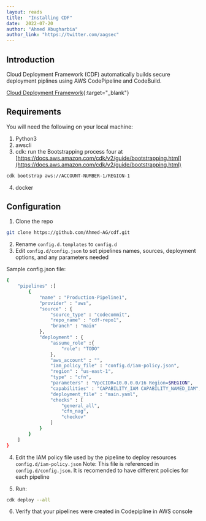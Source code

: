 ```yaml
---
layout: reads
title:  "Installing CDF"
date:  2022-07-20
author: "Ahmed Abugharbia"
author_link: "https://twitter.com/aagsec"
---
```


## Introduction
Cloud Deployment Framework (CDF) automatically builds secure deployment piplines using AWS CodePipeline and CodeBuild.

<i class="fab fa-github"></i> [Cloud Deployment Framework](https://github.com/Ahmed-AG/cdf){:target="_blank"}


## Requirements
You will need the following on your local machine:
1. Python3
2. awscli
3. cdk: run the Bootstrapping process four at [https://docs.aws.amazon.com/cdk/v2/guide/bootstrapping.html](https://docs.aws.amazon.com/cdk/v2/guide/bootstrapping.html)
```bash
cdk bootstrap aws://ACCOUNT-NUMBER-1/REGION-1
```
4. docker

## Configuration
1. Clone the repo

```bash
git clone https://github.com/Ahmed-AG/cdf.git
```

2. Rename `config.d.templates` to `config.d`
3. Edit `config.d/config.json` to set pipelines names, sources, deployment options, and any parameters needed

Sample config.json file:

```bash
{
    "pipelines" :[
        {
            "name" : "Production-Pipeline1",
            "provider" : "aws",
            "source" : {
                "source_type" : "codecommit",
                "repo_name" : "cdf-repo1",
                "branch" : "main"
            },
            "deployment" : {
                "assume_role" :{
                    "role": "TODO"
                },
                "aws_account" : "",
                "iam_policy_file" : "config.d/iam-policy.json",
                "region" : "us-east-1",
                "type" : "cfn",
                "parameters" : "VpcCIDR=10.0.0.0/16 Region=$REGION",
                "capabilities" : "CAPABILITY_IAM CAPABILITY_NAMED_IAM",
                "deployment_file" : "main.yaml",
                "checks" : [
                    "general_all",
                    "cfn_nag", 
                    "checkov"
                ]
            }
        }
    ]
}
```
4. Edit the IAM policy file used by the pipeline to deploy resources `config.d/iam-policy.json`
   Note: This file is referenced in `config.d/config.json`. It is recomended to have different policies for each pipeline

5. Run:
```bash
cdk deploy --all
```
6. Verify that your pipelines were created in Codepipline in AWS console